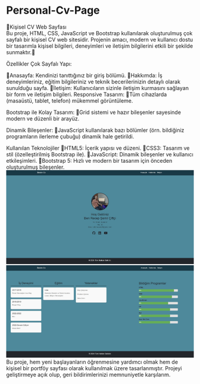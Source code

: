 # Personal-Cv-Page
🎉Kişisel CV Web Sayfası  
Bu proje, HTML, CSS, JavaScript ve Bootstrap kullanılarak oluşturulmuş çok sayfalı bir kişisel CV web sitesidir. Projenin amacı, modern ve kullanıcı dostu bir tasarımla kişisel bilgileri, deneyimleri ve iletişim bilgilerini etkili bir şekilde sunmaktır.🎉

Özellikler
Çok Sayfalı Yapı:

📌Anasayfa: Kendinizi tanıttığınız bir giriş bölümü.
📌Hakkımda: İş deneyimleriniz, eğitim bilgileriniz ve teknik becerilerinizin detaylı olarak sunulduğu sayfa.
📌İletişim: Kullanıcıların sizinle iletişim kurmasını sağlayan bir form ve iletişim bilgileri.
Responsive Tasarım:
📌Tüm cihazlarda (masaüstü, tablet, telefon) mükemmel görüntüleme.

Bootstrap ile Kolay Tasarım:
📌Grid sistemi ve hazır bileşenler sayesinde modern ve düzenli bir arayüz.

Dinamik Bileşenler:
📌JavaScript kullanılarak bazı bölümler (örn. bildiğiniz programların ilerleme çubuğu) dinamik hale getirildi.

Kullanılan Teknolojiler
📌HTML5: İçerik yapısı ve düzeni.
📌CSS3: Tasarım ve stil (özelleştirilmiş Bootstrap ile).
📌JavaScript: Dinamik bileşenler ve kullanıcı etkileşimleri.
📌Bootstrap 5: Hızlı ve modern bir tasarım için önceden oluşturulmuş bileşenler.
![resim1](https://github.com/recepsamil/Personal-Cv-Page/blob/main/img/Ekran%20Al%C4%B1nt%C4%B1s%C4%B11.JPG?raw=true)
![resim2](https://github.com/recepsamil/Personal-Cv-Page/blob/main/img/Ekran%20Al%C4%B1nt%C4%B1s%C4%B12.JPG?raw=true)
Bu proje, hem yeni başlayanların öğrenmesine yardımcı olmak hem de kişisel bir portföy sayfası olarak kullanılmak üzere tasarlanmıştır. Projeyi geliştirmeye açık olup, geri bildirimlerinizi memnuniyetle karşılarım.
